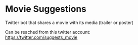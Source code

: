 # Movie Suggestions
Twitter bot that shares a movie with its media (trailer or poster)

Can be reached from this twitter account: https://twitter.com/suggests_movie